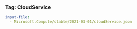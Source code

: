 ### Tag: CloudService
```yaml $(tag) == 'package-2021-03-01'
input-file:
  - Microsoft.Compute/stable/2021-03-01/cloudService.json
```